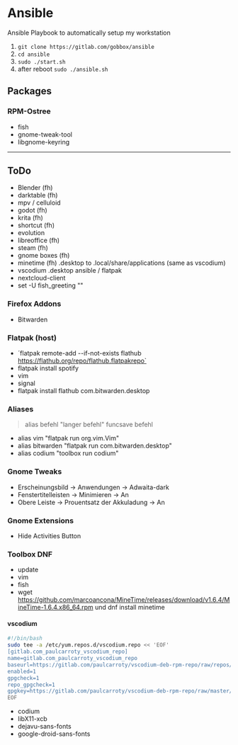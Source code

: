 # Ansible

Ansible Playbook to automatically setup my workstation

1. `git clone https://gitlab.com/gobbox/ansible`
2. `cd ansible`
3. `sudo ./start.sh`
4. after reboot `sudo ./ansible.sh`

## Packages

### RPM-Ostree

- fish
- gnome-tweak-tool
- libgnome-keyring

---

## ToDo

- Blender (fh)
- darktable (fh)
- mpv / celluloid
- godot (fh)
- krita (fh)
- shortcut (fh)
- evolution
- libreoffice (fh)
- steam (fh)
- gnome boxes (fh)
- minetime (fh) .desktop to .local/share/applications (same as vscodium)
- vscodium .desktop ansible / flatpak
- nextcloud-client
- set -U fish_greeting ""

### Firefox Addons

- Bitwarden

### Flatpak (host)

- ´flatpak remote-add --if-not-exists flathub https://flathub.org/repo/flathub.flatpakrepo`
- flatpak install spotify
- vim
- signal
- flatpak install flathub com.bitwarden.desktop

### Aliases

> alias befehl "langer befehl"
> funcsave befehl

- alias vim "flatpak run org.vim.Vim"
- alias bitwarden "flatpak run com.bitwarden.desktop"
- alias codium "toolbox run codium"

### Gnome Tweaks

- Erscheinungsbild -> Anwendungen -> Adwaita-dark
- Fenstertitelleisten -> Minimieren -> An
- Obere Leiste -> Prouentsatz der Akkuladung -> An

### Gnome Extensions

- Hide Activities Button

### Toolbox DNF

- update
- vim
- fish
- wget https://github.com/marcoancona/MineTime/releases/download/v1.6.4/MineTime-1.6.4.x86_64.rpm und dnf install minetime

#### vscodium

```bash
#!/bin/bash
sudo tee -a /etc/yum.repos.d/vscodium.repo << 'EOF'
[gitlab.com_paulcarroty_vscodium_repo]
name=gitlab.com_paulcarroty_vscodium_repo
baseurl=https://gitlab.com/paulcarroty/vscodium-deb-rpm-repo/raw/repos/rpms/
enabled=1
gpgcheck=1
repo_gpgcheck=1
gpgkey=https://gitlab.com/paulcarroty/vscodium-deb-rpm-repo/raw/master/pub.gpg
EOF
```

- codium
- libX11-xcb
- dejavu-sans-fonts
- google-droid-sans-fonts
